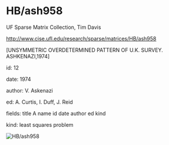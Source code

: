 # HB/ash958

 UF Sparse Matrix Collection, Tim Davis

 http://www.cise.ufl.edu/research/sparse/matrices/HB/ash958

 [UNSYMMETRIC OVERDETERMINED PATTERN OF U.K. SURVEY. ASHKENAZI,1974]

 id: 12

 date: 1974

 author: V. Askenazi

 ed: A. Curtis, I. Duff, J. Reid

 fields: title A name id date author ed kind

 kind: least squares problem

![HB/ash958](http://yifanhu.net/GALLERY/GRAPHS/GIF_SMALL/HB@ash958.gif)
